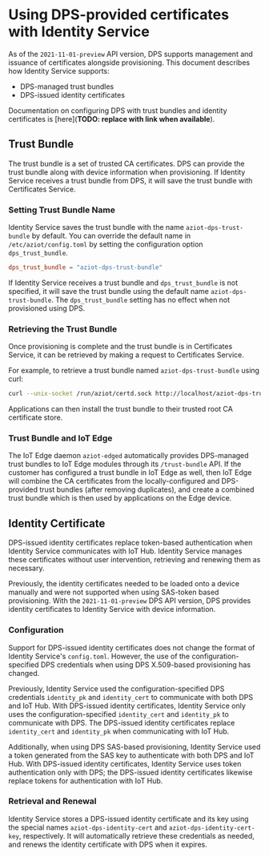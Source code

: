 # Using DPS-provided certificates with Identity Service

As of the `2021-11-01-preview` API version, DPS supports management and issuance of certificates alongside provisioning. This document describes how Identity Service supports:
* DPS-managed trust bundles
* DPS-issued identity certificates

Documentation on configuring DPS with trust bundles and identity certificates is [here](**TODO: replace with link when available**).

## Trust Bundle

The trust bundle is a set of trusted CA certificates. DPS can provide the trust bundle along with device information when provisioning. If Identity Service receives a trust bundle from DPS, it will save the trust bundle with Certificates Service.

### Setting Trust Bundle Name

Identity Service saves the trust bundle with the name `aziot-dps-trust-bundle` by default. You can override the default name in `/etc/aziot/config.toml` by setting the configuration option `dps_trust_bundle`.

```toml
dps_trust_bundle = "aziot-dps-trust-bundle"
```

If Identity Service receives a trust bundle and `dps_trust_bundle` is not specified, it will save the trust bundle using the default name `aziot-dps-trust-bundle`. The `dps_trust_bundle` setting has no effect when not provisioned using DPS.

### Retrieving the Trust Bundle

Once provisioning is complete and the trust bundle is in Certificates Service, it can be retrieved by making a request to Certificates Service.

For example, to retrieve a trust bundle named `aziot-dps-trust-bundle` using curl:
```sh
curl --unix-socket /run/aziot/certd.sock http://localhost/aziot-dps-trust-bundle?api-version=2020-09-01
```

Applications can then install the trust bundle to their trusted root CA certificate store.

### Trust Bundle and IoT Edge

The IoT Edge daemon `aziot-edged` automatically provides DPS-managed trust bundles to IoT Edge modules through its `/trust-bundle` API. If the customer has configured a trust bundle in IoT Edge as well, then IoT Edge will combine the CA certificates from the locally-configured and DPS-provided trust bundles (after removing duplicates), and create a combined trust bundle which is then used by applications on the Edge device.

## Identity Certificate

DPS-issued identity certificates replace token-based authentication when Identity Service communicates with IoT Hub. Identity Service manages these certificates without user intervention, retrieving and renewing them as necessary.

Previously, the identity certificates needed to be loaded onto a device manually and were not supported when using SAS-token based provisioning. With the `2021-11-01-preview` DPS API version, DPS provides identity certificates to Identity Service with device information.

### Configuration

Support for DPS-issued identity certificates does not change the format of Identity Service's `config.toml`. However, the use of the configuration-specified DPS credentials when using DPS X.509-based provisioning has changed.

Previously, Identity Service used the configuration-specified DPS credentials `identity_pk` and `identity_cert` to communicate with both DPS and IoT Hub. With DPS-issued identity certificates, Identity Service only uses the configuration-specified `identity_cert` and `identity_pk` to communicate with DPS. The DPS-issued identity certificates replace `identity_cert` and `identity_pk` when communicating with IoT Hub.

Additionally, when using DPS SAS-based provisioning, Identity Service used a token generated from the SAS key to authenticate with both DPS and IoT Hub. With DPS-issued identity certificates, Identity Service uses token authentication only with DPS; the DPS-issued identity certificates likewise replace tokens for authentication with IoT Hub.

### Retrieval and Renewal

Identity Service stores a DPS-issued identity certificate and its key using the special names `aziot-dps-identity-cert` and `aziot-dps-identity-cert-key`, respectively. It will automatically retrieve these credentials as needed, and renews the identity certificate with DPS when it expires.

